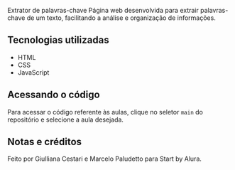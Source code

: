  Extrator de palavras-chave
Página web desenvolvida para extrair palavras-chave de um texto, facilitando a análise e organização de informações.

## Tecnologias utilizadas
- HTML
- CSS
- JavaScript

## Acessando o código
Para acessar o código referente às aulas, clique no seletor `main` do repositório e selecione a aula desejada.

## Notas e créditos
Feito por Giulliana Cestari e Marcelo Paludetto para Start by Alura.